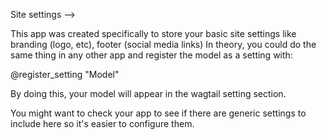 Site settings -->



This app was created specifically to store your basic site settings like branding (logo, etc), footer (social media links)
In theory, you could do the same thing in any other app and register the model as a setting with:

@register_setting
"Model"


By doing this, your model will appear in the wagtail setting section.

You might want to check your app to see if there are generic settings to include here so it's easier to configure them.